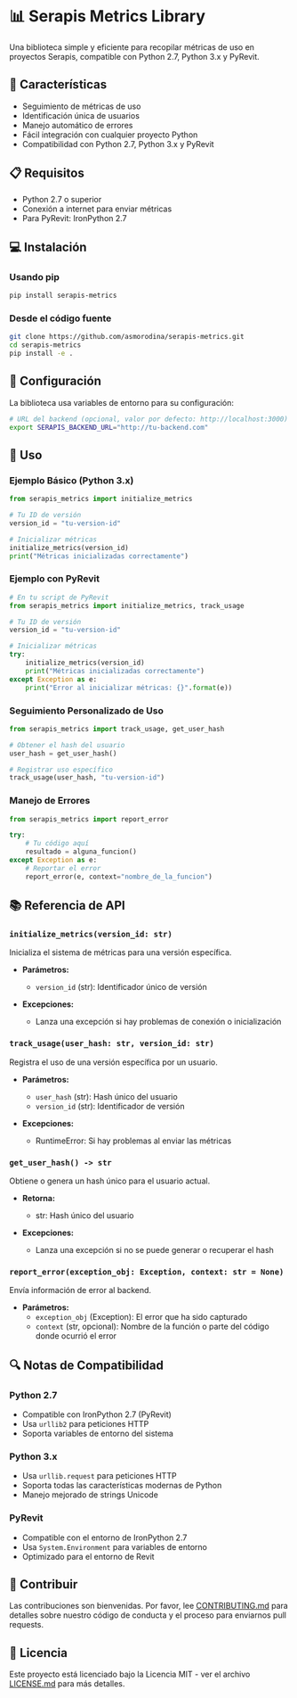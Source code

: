 # 📊 Serapis Metrics Library

Una biblioteca simple y eficiente para recopilar métricas de uso en proyectos Serapis, compatible con Python 2.7, Python 3.x y PyRevit.

## 🚀 Características

- Seguimiento de métricas de uso
- Identificación única de usuarios
- Manejo automático de errores
- Fácil integración con cualquier proyecto Python
- Compatibilidad con Python 2.7, Python 3.x y PyRevit

## 📋 Requisitos

- Python 2.7 o superior
- Conexión a internet para enviar métricas
- Para PyRevit: IronPython 2.7

## 💻 Instalación

### Usando pip

```bash
pip install serapis-metrics
```

### Desde el código fuente

```bash
git clone https://github.com/asmorodina/serapis-metrics.git
cd serapis-metrics
pip install -e .
```

## 🔧 Configuración

La biblioteca usa variables de entorno para su configuración:

```bash
# URL del backend (opcional, valor por defecto: http://localhost:3000)
export SERAPIS_BACKEND_URL="http://tu-backend.com"
```

## 📖 Uso

### Ejemplo Básico (Python 3.x)

```python
from serapis_metrics import initialize_metrics

# Tu ID de versión
version_id = "tu-version-id"

# Inicializar métricas
initialize_metrics(version_id)
print("Métricas inicializadas correctamente")
```

### Ejemplo con PyRevit

```python
# En tu script de PyRevit
from serapis_metrics import initialize_metrics, track_usage

# Tu ID de versión
version_id = "tu-version-id"

# Inicializar métricas
try:
    initialize_metrics(version_id)
    print("Métricas inicializadas correctamente")
except Exception as e:
    print("Error al inicializar métricas: {}".format(e))
```

### Seguimiento Personalizado de Uso

```python
from serapis_metrics import track_usage, get_user_hash

# Obtener el hash del usuario
user_hash = get_user_hash()

# Registrar uso específico
track_usage(user_hash, "tu-version-id")
```

### Manejo de Errores

```python
from serapis_metrics import report_error

try:
    # Tu código aquí
    resultado = alguna_funcion()
except Exception as e:
    # Reportar el error
    report_error(e, context="nombre_de_la_funcion")
```

## 📚 Referencia de API

### `initialize_metrics(version_id: str)`

Inicializa el sistema de métricas para una versión específica.

- **Parámetros:**
  - `version_id` (str): Identificador único de versión

- **Excepciones:**
  - Lanza una excepción si hay problemas de conexión o inicialización

### `track_usage(user_hash: str, version_id: str)`

Registra el uso de una versión específica por un usuario.

- **Parámetros:**
  - `user_hash` (str): Hash único del usuario
  - `version_id` (str): Identificador de versión

- **Excepciones:**
  - RuntimeError: Si hay problemas al enviar las métricas

### `get_user_hash() -> str`

Obtiene o genera un hash único para el usuario actual.

- **Retorna:**
  - str: Hash único del usuario

- **Excepciones:**
  - Lanza una excepción si no se puede generar o recuperar el hash

### `report_error(exception_obj: Exception, context: str = None)`

Envía información de error al backend.

- **Parámetros:**
  - `exception_obj` (Exception): El error que ha sido capturado
  - `context` (str, opcional): Nombre de la función o parte del código donde ocurrió el error

## 🔍 Notas de Compatibilidad

### Python 2.7
- Compatible con IronPython 2.7 (PyRevit)
- Usa `urllib2` para peticiones HTTP
- Soporta variables de entorno del sistema

### Python 3.x
- Usa `urllib.request` para peticiones HTTP
- Soporta todas las características modernas de Python
- Manejo mejorado de strings Unicode

### PyRevit
- Compatible con el entorno de IronPython 2.7
- Usa `System.Environment` para variables de entorno
- Optimizado para el entorno de Revit

## 🤝 Contribuir

Las contribuciones son bienvenidas. Por favor, lee [CONTRIBUTING.md](CONTRIBUTING.md) para detalles sobre nuestro código de conducta y el proceso para enviarnos pull requests.

## 📄 Licencia

Este proyecto está licenciado bajo la Licencia MIT - ver el archivo [LICENSE.md](LICENSE.md) para más detalles.
